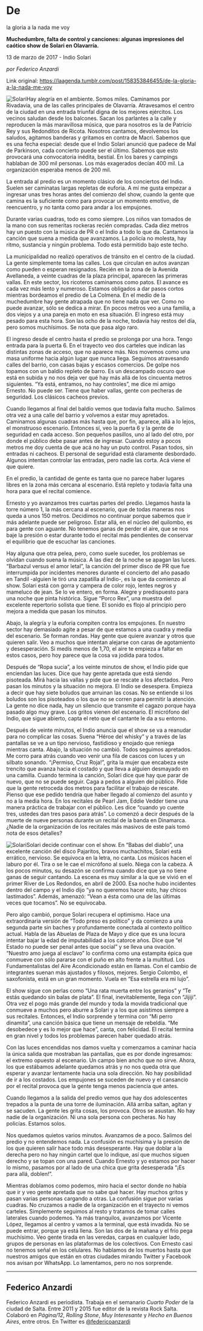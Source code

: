 # De
la gloria a la nada me voy

**Muchedumbre, falta de control y canciones: algunas impresiones del caótico show de Solari en Olavarría.**

13 de marzo de 2017 - Indio Solari

_por Federico Anzardi_

Link original: https://laagenda.tumblr.com/post/158353846455/de-la-gloria-a-la-nada-me-voy

![Solari](https://64.media.tumblr.com/59d3cc7c974b479065ebbe5c1c877ab7/tumblr_inline_pjzv7xzf3j1t6q87u_500.jpg)Hay alegría en el ambiente. Somos
miles. Caminamos por Rivadavia, una de las calles principales de
Olavarría. Atravesamos el centro de la ciudad en una entrada
triunfal digna de los mejores ejércitos. Los vecinos saludan desde
los balcones. Sacan los parlantes a la calle y reproducen la más
maravillosa música, que para nosotros es la de Patricio Rey y sus
Redonditos de Ricota. Nosotros cantamos, devolvemos los saludos,
agitamos banderas y gritamos en contra de Macri. Sabemos que es una
fecha especial: desde que el Indio Solari anunció que padece de Mal
de Parkinson, cada concierto puede ser el último. Sabemos que esto
provocará una convocatoria inédita, bestial. En los bares y
campings hablaban de 300 mil personas. Los más exagerados decían
400 mil. La organización esperaba menos de 200 mil.

La entrada al predio es un momento
clásico de los conciertos del Indio. Suelen ser caminatas largas
repletas de euforia. A mí me gusta empezar a ingresar unas tres
horas antes del comienzo del show, cuando la gente que camina es la
suficiente como para provocar un momento emotivo, de reencuentro, y
no tanta como para andar a los empujones.  


Durante varias cuadras, todo es como
siempre. Los niños van tomados de la mano con sus remeritas rockeras
recién compradas. Cada diez metros hay un puesto con la música de
PR o el Indio a todo lo que da. Cantamos la canción que suena a
medida que avanzamos. La policía no molesta, hay ritmo, sustancia y
ningún problema. Todo está permitido bajo este techo.  


La municipalidad no realizó operativos
de tránsito en el centro de la ciudad. La gente simplemente toma las
calles. Los que circulan en autos avanzan como pueden o esperan
resignados. Recién en la zona de la Avenida Avellaneda, a veinte
cuadras de la plaza principal, aparecen las primeras vallas. En este
sector, los ricoteros caminamos como patos. El avance es cada vez más
lento y numeroso. Estamos obligados a dar pasos cortos mientras
bordeamos el predio de La Colmena. En el medio de la muchedumbre hay
gente atrapada que no tiene nada que ver. Como no puede avanzar, sólo
se dedica a mirar. En pocos metros veo a una familia, a dos viejos y
a una pareja en moto en esa situación. El ingreso está muy pesado
para esta hora. Son las ocho de la noche, todavía hay restos del
día, pero somos muchísimos. Se nota que pasa algo raro.  


El ingreso desde el centro hasta el
predio se prolonga por una hora. Tengo entrada para la puerta 6. En
el trayecto veo dos carteles que indican las distintas zonas de
acceso, que no aparece más. Nos movemos como una masa uniforme hacia
algún lugar que nunca llega. Seguimos atravesando calles del barrio,
con casas bajas y escasos comercios. De golpe nos topamos con un
baldío repleto de barro. Es un descampado oscuro que está en subida
y no nos deja ver qué hay más allá de los cincuenta metros
siguientes. “Ya está, entramos, no hay controles”, me dice mi
amigo Ernesto. No puede ser. Tiene que haber vallas, gente con
pecheras de seguridad. Los clásicos cacheos previos.  


Cuando llegamos al final del baldío
vemos que todavía falta mucho. Salimos otra vez a una calle del
barrio y volvemos a estar muy apretados. Caminamos algunas cuadras
más hasta que, por fin, aparece, allá a lo lejos, el monstruoso
escenario. Entonces sí, veo la puerta 6 y la gente de seguridad en
cada acceso. Son pequeños pasillos, uno al lado del otro, por donde
el público debe pasar antes de ingresar. Cuando estoy a pocos metros
me doy cuenta de que acá no hay un puto control. Pasan todos, sin
entradas ni cacheos. El personal de seguridad está claramente
desbordado. Algunos intentan controlar las entradas, pero nadie las
corta. Acá viene el que quiere.  


En el predio, la cantidad de gente es
tanta que no parece haber lugares libres en la zona más cercana al
escenario. Está repleto y todavía falta una hora para que el
recital comience.  


Ernesto y yo avanzamos tres cuartas
partes del predio. Llegamos hasta la torre número 1, la más cercana
al escenario, que de todas maneras nos queda a unos 150 metros.
Decidimos no continuar porque sabemos que ir más adelante puede ser
peligroso. Estar allá, en el núcleo del quilombo, es para gente con
aguante. No tenemos ganas de perder el aire, que se nos baje la
presión o estar durante todo el recital más pendientes de conservar
el equilibrio que de escuchar las canciones.  


Hay alguna que otra pelea, pero, como suele suceder, los problemas se
olvidan cuando suena la música. A las diez de la noche se apagan las
luces. “Barbazul versus el amor letal”, la canción del primer
disco de PR que fue interrumpida por incidentes menores durante el
concierto del año pasado en Tandil -alguien le tiró una zapatilla
al Indio-, es la que da comienzo al show. Solari está con gorra y
campera de color rojo, lentes negros y mameluco de jean. Se lo ve
entero, en forma. Alegre y predispuesto para una noche que pinta
histórica. Sigue “Porco Rex”, una muestra del excelente
repertorio solista que tiene. El sonido es flojo al principio pero
mejora a medida que pasan los minutos.  


Abajo, la alegría y la euforia
compiten contra los empujones. En nuestro sector hay demasiado agite
a pesar de que estamos a una cuadra y media del escenario. Se forman
rondas. Hay gente que quiere avanzar y otros que quieren salir. Veo a
muchos que intentan alejarse con caras de agotamiento y
desesperación. Si medís menos de 1,70, el aire te empieza a faltar
en estos casos, pero hoy parece que la cosa va jodida para todos.  


Después de “Ropa sucia”, a los
veinte minutos de show, el Indio pide que enciendan las luces. Dice
que hay gente apretada que está siendo pisoteada. Mirá hacia las
vallas y pide que se rescate a los afectados. Pero pasan los minutos
y la situación no mejora. El Indio se desespera. Empieza a decir que
hay siete boludos que arruinan las cosas. No se entiende si los
boludos son los pisoteados o los que no se corren para permitir la
atención. La gente no dice nada, hay un silencio que transmite el
cagazo porque haya pasado algo muy grave. Los gritos vienen del
escenario. El micrófono del Indio, que sigue abierto, capta el reto
que el cantante le da a su entorno.  


Después de veinte minutos, el Indio
anuncia que el show se va a reanudar para no complicar las cosas.
Suena “Héroe del whisky” y a través de las pantallas se ve a un
tipo nervioso, fastidioso y enojado que reniega mientras canta.
Abajo, la situación no cambió. Todos seguimos apretados. Me corro
para atrás cuando veo venir una fila de cascos con luces y un
silbato sonando. “¡Permiso, Cruz Roja!”, grita la mujer que
encabeza este trencito que avanza hacia el costado y que lleva a
alguien desmayado en una camilla. Cuando termina la canción, Solari
dice que hay que parar de nuevo, que no se puede seguir. Caga a pedos
a alguien del público. Pide que la gente retroceda dos metros para
facilitar el trabajo de rescate. Pienso que ese pedido tendría que
haber llegado al comienzo del asunto y no a la media hora. En los
recitales de Pearl Jam, Eddie Vedder tiene una manera práctica de
trabajar con el público. Les dice “cuando yo cuente tres, ustedes
dan tres pasos para atrás”. Lo comenzó a decir después de la
muerte de nueve personas durante un recital de la banda en Dinamarca.
¿Nadie de la organización de los recitales más masivos de este
país tomó nota de esos detalles?  


![Solari](https://64.media.tumblr.com/59d3cc7c974b479065ebbe5c1c877ab7/tumblr_inline_pjzv7xzf3j1t6q87u_500.jpg)Solari decide continuar con el show.
En “Babas del diablo”, una excelente canción del disco
Pajaritos, bravos muchachitos, Solari está errático, nervioso. Se
equivoca en la letra, no canta. Los músicos hacen el laburo por él.
Tira o se le cae el micrófono al suelo. Niega con la cabeza. A los
pocos minutos, su desazón se confirma cuando dice que ya no tiene
ganas de seguir cantando. La escena es muy similar a la que se vivió
en el primer River de Los Redondos, en abril de 2000. Esa noche hubo
incidentes dentro del campo y el Indio dijo “ya no queremos hacer
esto, hay chicos lastimados”. Además, amenazó: “Vean a ésta
como una de las últimas veces que tocamos”. No se equivocaba.  


Pero algo cambió, porque Solari recupera el optimismo. Hace una extraordinaria versión de “Todo
preso es político” y da comienzo a una segunda parte sin baches y
profundamente conectada al contexto político actual. Habla de las
Abuelas de Plaza de Mayo y dice que es una locura intentar bajar la
edad de imputabilidad a los catorce años. Dice que “el Estado no
puede ser penal antes que social” y se lleva una ovación. “Nuestro
amo juega al esclavo” lo confirma como una estampita épica que
conmueve con sólo pararse con el puño en alto frente a la multitud.
Los Fundamentalistas del Aire Acondicionado están en llamas. Con el
cambio de integrantes suenan más ajustados y filosos, mejores.
Sergio Colombo, el saxofonista, está en un gran momento. Vuela en
“Esa estrella era mi lujo”.    


El show sigue con perlas como “Una
rata muerta entre los geranios” y “Te estás quedando sin balas
de plata”. El final, inevitablemente, llega con “Jijiji”. Otra
vez el pogo más grande del mundo y toda la movida tradicional que
conmueve a muchos pero aburre a Solari y a los que asistimos siempre
a sus recitales. Entonces, el Indio sorprende y termina con “Mi
perro dinamita”, una canción básica que tiene un mensaje de
rebeldía. “Me desobedece y es lo mejor que hace”, canta, con
felicidad. El recital termina en gran nivel y todos los problemas
parecen haber quedado atrás.  


Con las luces encendidas nos damos
vuelta y comenzamos a caminar hacia la única salida que mostraban
las pantallas, que es por donde ingresamos: el extremo opuesto al
escenario. Un campo bien ancho que no sirve. Ahora, los que estábamos
adelante quedamos atrás y no nos queda otra que esperar y avanzar
lentamente hacia una sola dirección. No hay posibilidad de ir a los
costados. Los empujones se suceden de nuevo y el cansancio por el
recital provoca que la gente tenga menos paciencia que antes.  


Cuando llegamos a la salida del predio
vemos que hay dos adolescentes trepados a la punta de una torre de
iluminación. Allá arriba saltan, agitan y se sacuden. La gente les
grita cosas, los provoca. Otros se asustan. No hay nadie de la
organización. Ni una sola persona con pecheras. No hay policías.
Estamos solos.  


Nos quedamos quietos varios minutos.
Avanzamos de a poco. Salimos del predio y no entendemos nada. La
confusión es muchísima y la presión de los que quieren salir hace
todo más desesperante. Hay que doblar a la derecha pero no hay
ningún cartel que lo indique, así que muchos siguen derecho y se
topan con una pared. Cuando Ernesto y yo estamos por hacer lo mismo,
pasamos por al lado de una chica que grita desesperada “¡Es para
allá, doblen!”.  


Mientras doblamos como podemos, miro
hacia el sector donde no había que ir y veo gente apretada que no
sabe qué hacer. Hay muchos gritos y pasan varias personas cargando a
otras. La confusión sigue por varias cuadras. No cruzamos a nadie de
la organización en el trayecto ni vemos carteles. Simplemente
seguimos al resto y tratamos de tomar calles laterales cuando
podemos. Ya más tranquilos, avanzamos por Vicente López, llegamos
al centro y vamos a la terminal, que está invadida. No se puede
entrar, porque ya está llena. Son las dos de la mañana y el frío
pega muchísimo. Veo gente tirada en las veredas, carpas en cualquier
lado, grupos de personas en las plataformas de los colectivos. Con
Ernesto casi no tenemos señal en los celulares. No hablamos de los
muertos hasta que nuestros amigos que están en otras ciudades
mirando Twitter y Facebook nos avisan por WhatsApp. Lo lamentamos,
pero no nos sorprende.  




---

 Federico Anzardi
-----------------

 Federico Anzardi es periodista. Trabaja en el semanario *Cuarto Poder* de la ciudad de Salta. Entre 2011 y 2015 fue editor de la revista Rock Salta. Colaboró en *Página/12*, *Rolling Stone*, *Muy Interesante* y *Hecho en Buenos Aires*, entre otros. En Twitter es [@federicoanzardi](https://twitter.com/federicoanzardi) 

